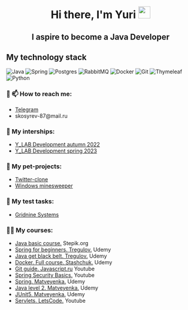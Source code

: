 <h1 align="center">Hi there, I'm Yuri
<img src="https://github.com/blackcater/blackcater/raw/main/images/Hi.gif" height="32"/></h1> 
<h2 align="center">I aspire to become a Java Developer</h2> 

<h2>My technology stack</h2> 

![Java](https://img.shields.io/badge/java-%23ED8B00.svg?style=for-the-badge&logo=java&logoColor=white)
![Spring](https://img.shields.io/badge/spring-%236DB33F.svg?style=for-the-badge&logo=spring&logoColor=white)
![Postgres](https://img.shields.io/badge/postgres-%23316192.svg?style=for-the-badge&logo=postgresql&logoColor=white)
![RabbitMQ](https://img.shields.io/badge/Rabbitmq-FF6600?style=for-the-badge&logo=rabbitmq&logoColor=white)
![Docker](https://img.shields.io/badge/docker-%230db7ed.svg?style=for-the-badge&logo=docker&logoColor=white)
![Git](https://img.shields.io/badge/git-%23F05033.svg?style=for-the-badge&logo=git&logoColor=white)
![Thymeleaf](https://img.shields.io/badge/Thymeleaf-%23005C0F.svg?style=for-the-badge&logo=Thymeleaf&logoColor=white)
![Python](https://img.shields.io/badge/python-3670A0?style=for-the-badge&logo=python&logoColor=ffdd54)

<h3>🔭 📫 How to reach me:</h3>
<UL>
<li><a href = "https://t.me/YurySkosyrev">Telegram</a></li>
<li>skosyrev-87@mail.ru</li> 
</UL>

<h3>🔭 My interships:</h3>
<UL>
<li><a href = "https://github.com/YurySkosyrev/ylab-autumn-intership-2022">Y_LAB Development autumn 2022</a></li>
<li><a href = "https://github.com/YurySkosyrev/ylab-spring-intership-2023">Y_LAB Development spring 2023</a></li> 
</UL>

<h3>🌱 My pet-projects:</h3>
<UL>
<li><a href = "https://github.com/YurySkosyrev/Sweeter">Twitter-clone</a></li>
<li><a href = "https://github.com/YurySkosyrev/JavaSweeper">Windows minesweeper</a></li>
</UL>

<h3>📝 My test tasks:</h3>
<UL>
<li><a href = "https://github.com/YurySkosyrev/gridnine-testing">Gridnine Systems</a></li>
</UL>

<h3>👨‍💻 My courses:</h3>
<UL>
<li><a href = "https://github.com/YurySkosyrev/StepikJava">Java basic course.</a> Stepik.org</li>
<li><a href = "https://github.com/YurySkosyrev/SpringCourseUdemy">Spring for beginners. Tregulov.</a> Udemy</li>
<li><a href = "https://github.com/YurySkosyrev/JavaGetTheBlackBeltUdemy">Java get black belt. Tregulov.</a> Udemy</li>
<li><a href = "https://github.com/YurySkosyrev/DockerTheFullCourseUdemy">Docker. Full course. Stashchuk.</a> Udemy</li>
<li><a href = "https://github.com/YurySkosyrev/git-course">Git guide. Javascript.ru</a> Youtube</li>
<li><a href = "https://github.com/YurySkosyrev/springSecurityBasic">Spring Security Basics.</a> Youtube</li>
<li><a href = "https://github.com/YurySkosyrev/SpringCourseMatveyenka">Spring. Matveyenka.</a> Udemy</li>  
<li><a href = "https://github.com/YurySkosyrev/java-part2-matveyenka">Java level 2. Matveyenka.</a> Udemy</li>  
<li><a href = "https://github.com/YurySkosyrev/junit5-course">JUnit5. Matveyenka.</a> Udemy</li>  
<li><a href = "https://github.com/YurySkosyrev/servletLetsCode">Servlets. LetsCode.</a> Youtube</li>
</UL>
